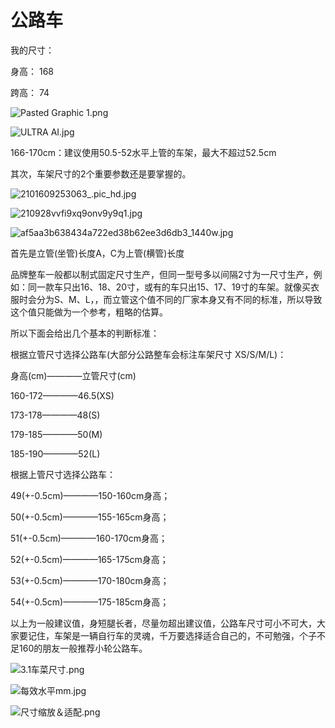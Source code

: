 # 公路车

我的尺寸：

身高： 168

跨高： 74

![Pasted Graphic 1.png](%E5%85%AC%E8%B7%AF%E8%BD%A6%20055ccbc7f1534e61b8c39504459d83c3/Pasted_Graphic_1.png)

![ULTRA AI.jpg](%E5%85%AC%E8%B7%AF%E8%BD%A6%20055ccbc7f1534e61b8c39504459d83c3/ULTRA_AI.jpg)

166-170cm：建议使用50.5-52水平上管的车架，最大不超过52.5cm

其次，车架尺寸的2个重要参数还是要掌握的。

![2101609253063_.pic_hd.jpg](%E5%85%AC%E8%B7%AF%E8%BD%A6%20055ccbc7f1534e61b8c39504459d83c3/2101609253063_.pic_hd.jpg)

![210928vvfi9xq9onv9y9q1.jpg](%E5%85%AC%E8%B7%AF%E8%BD%A6%20055ccbc7f1534e61b8c39504459d83c3/210928vvfi9xq9onv9y9q1.jpg)

![af5aa3b638434a722ed38b62ee3d6db3_1440w.jpg](%E5%85%AC%E8%B7%AF%E8%BD%A6%20055ccbc7f1534e61b8c39504459d83c3/af5aa3b638434a722ed38b62ee3d6db3_1440w.jpg)

首先是立管(坐管)长度A，C为上管(横管)长度

品牌整车一般都以制式固定尺寸生产，但同一型号多以间隔2寸为一尺寸生产，例如：同一款车只出16、18、20寸，或有的车只出15、17、19寸的车架。就像买衣服时会分为S、M、L，，而立管这个值不同的厂家本身又有不同的标准，所以导致这个值只能做为一个参考，粗略的估算。

所以下面会给出几个基本的判断标准：

根据立管尺寸选择公路车(大部分公路整车会标注车架尺寸 XS/S/M/L)：

身高(cm)————立管尺寸(cm)

160-172————46.5(XS)

173-178————48(S)

179-185————50(M)

185-190————52(L)

根据上管尺寸选择公路车：

49(+-0.5cm)————150-160cm身高；

50(+-0.5cm)————155-165cm身高；

51(+-0.5cm)————160-170cm身高；

52(+-0.5cm)————165-175cm身高；

53(+-0.5cm)————170-180cm身高；

54(+-0.5cm)————175-185cm身高；

以上为一般建议值，身短腿长者，尽量勿超出建议值，公路车尺寸可小不可大，大家要记住，车架是一辆自行车的灵魂，千万要选择适合自己的，不可勉强，个子不足160的朋友一般推荐小轮公路车。

![3.1车菜尺寸.png](%E5%85%AC%E8%B7%AF%E8%BD%A6%20055ccbc7f1534e61b8c39504459d83c3/3.1%E8%BD%A6%E8%8F%9C%E5%B0%BA%E5%AF%B8.png)

![每效水平mm.jpg](%E5%85%AC%E8%B7%AF%E8%BD%A6%20055ccbc7f1534e61b8c39504459d83c3/%E6%AF%8F%E6%95%88%E6%B0%B4%E5%B9%B3mm.jpg)

![尺寸缩放＆适配.png](%E5%85%AC%E8%B7%AF%E8%BD%A6%20055ccbc7f1534e61b8c39504459d83c3/%E5%B0%BA%E5%AF%B8%E7%BC%A9%E6%94%BE%EF%BC%86%E9%80%82%E9%85%8D.png)